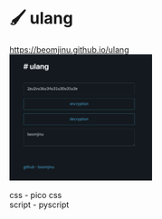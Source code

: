 # 🖌 ulang
https://beomjinu.github.io/ulang<br>
<img src="ulang.png" width="50%">

css - pico css<br>
script - pyscript
